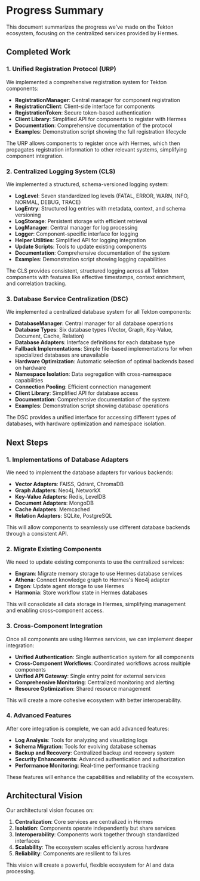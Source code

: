 # Progress Summary

This document summarizes the progress we've made on the Tekton ecosystem, focusing on the centralized services provided by Hermes.

## Completed Work

### 1. Unified Registration Protocol (URP)

We implemented a comprehensive registration system for Tekton components:

- **RegistrationManager**: Central manager for component registration
- **RegistrationClient**: Client-side interface for components
- **RegistrationToken**: Secure token-based authentication
- **Client Library**: Simplified API for components to register with Hermes
- **Documentation**: Comprehensive documentation of the protocol
- **Examples**: Demonstration script showing the full registration lifecycle

The URP allows components to register once with Hermes, which then propagates registration information to other relevant systems, simplifying component integration.

### 2. Centralized Logging System (CLS)

We implemented a structured, schema-versioned logging system:

- **LogLevel**: Seven standardized log levels (FATAL, ERROR, WARN, INFO, NORMAL, DEBUG, TRACE)
- **LogEntry**: Structured log entries with metadata, context, and schema versioning
- **LogStorage**: Persistent storage with efficient retrieval
- **LogManager**: Central manager for log processing
- **Logger**: Component-specific interface for logging
- **Helper Utilities**: Simplified API for logging integration
- **Update Scripts**: Tools to update existing components
- **Documentation**: Comprehensive documentation of the system
- **Examples**: Demonstration script showing logging capabilities

The CLS provides consistent, structured logging across all Tekton components with features like effective timestamps, context enrichment, and correlation tracking.

### 3. Database Service Centralization (DSC)

We implemented a centralized database system for all Tekton components:

- **DatabaseManager**: Central manager for all database operations
- **Database Types**: Six database types (Vector, Graph, Key-Value, Document, Cache, Relation)
- **Database Adapters**: Interface definitions for each database type
- **Fallback Implementations**: Simple file-based implementations for when specialized databases are unavailable
- **Hardware Optimization**: Automatic selection of optimal backends based on hardware
- **Namespace Isolation**: Data segregation with cross-namespace capabilities
- **Connection Pooling**: Efficient connection management
- **Client Library**: Simplified API for database access
- **Documentation**: Comprehensive documentation of the system
- **Examples**: Demonstration script showing database operations

The DSC provides a unified interface for accessing different types of databases, with hardware optimization and namespace isolation.

## Next Steps

### 1. Implementations of Database Adapters

We need to implement the database adapters for various backends:

- **Vector Adapters**: FAISS, Qdrant, ChromaDB
- **Graph Adapters**: Neo4j, NetworkX
- **Key-Value Adapters**: Redis, LevelDB
- **Document Adapters**: MongoDB
- **Cache Adapters**: Memcached
- **Relation Adapters**: SQLite, PostgreSQL

This will allow components to seamlessly use different database backends through a consistent API.

### 2. Migrate Existing Components

We need to update existing components to use the centralized services:

- **Engram**: Migrate memory storage to use Hermes database services
- **Athena**: Connect knowledge graph to Hermes's Neo4j adapter
- **Ergon**: Update agent storage to use Hermes
- **Harmonia**: Store workflow state in Hermes databases

This will consolidate all data storage in Hermes, simplifying management and enabling cross-component access.

### 3. Cross-Component Integration

Once all components are using Hermes services, we can implement deeper integration:

- **Unified Authentication**: Single authentication system for all components
- **Cross-Component Workflows**: Coordinated workflows across multiple components
- **Unified API Gateway**: Single entry point for external services
- **Comprehensive Monitoring**: Centralized monitoring and alerting
- **Resource Optimization**: Shared resource management

This will create a more cohesive ecosystem with better interoperability.

### 4. Advanced Features

After core integration is complete, we can add advanced features:

- **Log Analysis**: Tools for analyzing and visualizing logs
- **Schema Migration**: Tools for evolving database schemas
- **Backup and Recovery**: Centralized backup and recovery system
- **Security Enhancements**: Advanced authentication and authorization
- **Performance Monitoring**: Real-time performance tracking

These features will enhance the capabilities and reliability of the ecosystem.

## Architectural Vision

Our architectural vision focuses on:

1. **Centralization**: Core services are centralized in Hermes
2. **Isolation**: Components operate independently but share services
3. **Interoperability**: Components work together through standardized interfaces
4. **Scalability**: The ecosystem scales efficiently across hardware
5. **Reliability**: Components are resilient to failures

This vision will create a powerful, flexible ecosystem for AI and data processing.